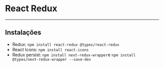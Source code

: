 # React Redux
__________________

## Instalações

- Redux: `npm install react-redux @types/react-redux`
- React Icons: `npm install react-icons`
- Redux persist: `npm install next-redux-wrapper`e `npm install @types/next-redux-wrapper --save-dev`